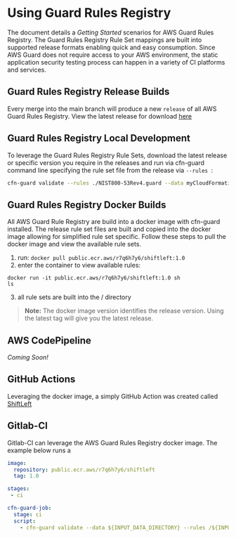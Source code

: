 # Using Guard Rules Registry

The document details a *Getting Started* scenarios for AWS Guard Rules Registry. The Guard Rules Registry Rule Set mappings are built into supported release formats enabling quick and easy consumption. Since AWS Guard does not require access to your AWS environment, the static application security testing process can happen in a variety of CI platforms and services.


## Guard Rules Registry Release Builds

Every merge into the main branch will produce a new `release` of all AWS Guard Rules Registry. View the latest release for download [here](TODO)


## Guard Rules Registry Local Development

To leverage the Guard Rules Registry Rule Sets, download the latest release or specific version you require in the releases and run via cfn-guard command line specifying the rule set file from the release via `--rules `:

```sh
cfn-guard validate --rules ./NIST800-53Rev4.guard --data myCloudFormation.yml --show-summary fail -p
```

## Guard Rules Registry Docker Builds

All AWS Guard Rule Registry are build into a docker image with cfn-guard installed. The release rule set files are built and copied into the docker image allowing for simplified rule set specific. Follow these steps to pull the docker image and view the available rule sets.

1. run: `docker pull public.ecr.aws/r7q6h7y6/shiftleft:1.0`
2. enter the container to view available rules:
  ```
  docker run -it public.ecr.aws/r7q6h7y6/shiftleft:1.0 sh
  ls
  ```
3. all rule sets are built into the / directory

> **Note:** The docker image version identifies the release version. Using the latest tag will give you the latest release.

## AWS CodePipeline

*Coming Soon!*

## GitHub Actions

Leveraging the docker image, a simply GitHub Action was created called [ShiftLeft](github.com/grolston/ShiftLeft)

## Gitlab-CI

Gitlab-CI can leverage the AWS Guard Rules Registry docker image. The example below runs a

```yml
image:
  repository: public.ecr.aws/r7q6h7y6/shiftleft
  tag: 1.0

stages:
 - ci

cfn-guard-job:
  stage: ci
  script:
    - cfn-guard validate --data ${INPUT_DATA_DIRECTORY} --rules /${INPUT_RULE_SET_NAME}.guard --show-summary fail -p

```